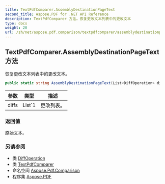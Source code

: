 ```yaml
---
title: TextPdfComparer.AssemblyDestinationPageText
second_title: Aspose.PDF for .NET API Reference
description: TextPdfComparer 方法。恢复更改文本列表中的更改文本
type: docs
weight: 20
url: /zh/net/aspose.pdf.comparison/textpdfcomparer/assemblydestinationpagetext/
---
```

## TextPdfComparer.AssemblyDestinationPageText 方法

恢复更改文本列表中的更改文本。

```csharp
public static string AssemblyDestinationPageText(List<DiffOperation> diffs)
```

| 参数 | 类型 | 描述 |
| --- | --- | --- |
| diffs | List`1 | 更改列表。 |

### 返回值

原始文本。

### 另请参阅

* 类 [DiffOperation](../../diffoperation/)
* 类 [TextPdfComparer](../)
* 命名空间 [Aspose.Pdf.Comparison](../../../aspose.pdf.comparison/)
* 程序集 [Aspose.PDF](../../../)